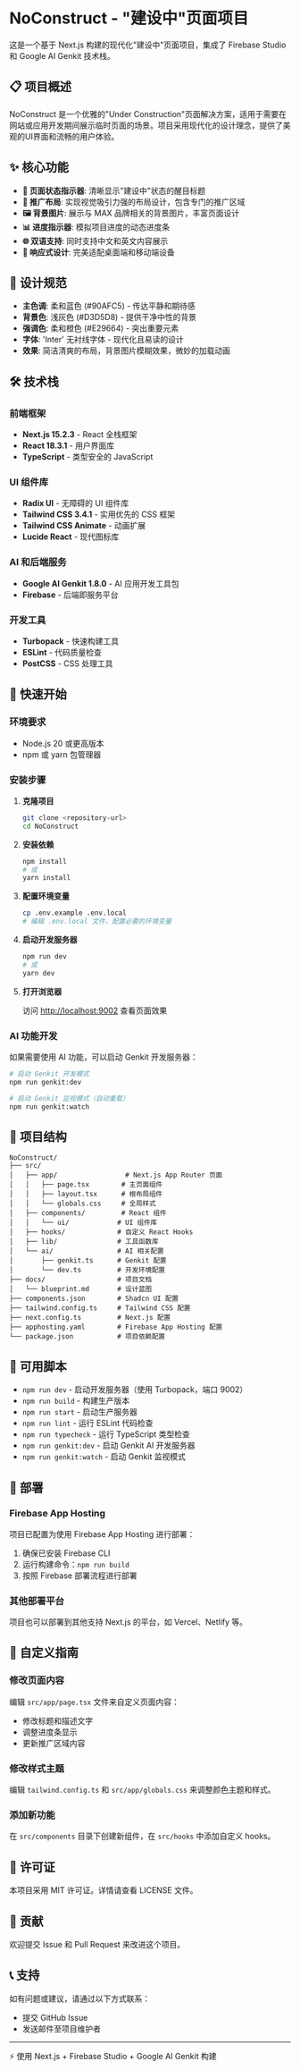 # NoConstruct - "建设中"页面项目

这是一个基于 Next.js 构建的现代化"建设中"页面项目，集成了 Firebase Studio 和 Google AI Genkit 技术栈。

## 📋 项目概述

NoConstruct 是一个优雅的"Under Construction"页面解决方案，适用于需要在网站或应用开发期间展示临时页面的场景。项目采用现代化的设计理念，提供了美观的UI界面和流畅的用户体验。

## ✨ 核心功能

- **🚧 页面状态指示器**: 清晰显示"建设中"状态的醒目标题
- **🎨 推广布局**: 实现视觉吸引力强的布局设计，包含专门的推广区域
- **🖼️ 背景图片**: 展示与 MAX 品牌相关的背景图片，丰富页面设计
- **📊 进度指示器**: 模拟项目进度的动态进度条
- **🌐 双语支持**: 同时支持中文和英文内容展示
- **📱 响应式设计**: 完美适配桌面端和移动端设备

## 🎨 设计规范

- **主色调**: 柔和蓝色 (#90AFC5) - 传达平静和期待感
- **背景色**: 浅灰色 (#D3D5D8) - 提供干净中性的背景
- **强调色**: 柔和橙色 (#E29664) - 突出重要元素
- **字体**: 'Inter' 无衬线字体 - 现代化且易读的设计
- **效果**: 简洁清爽的布局，背景图片模糊效果，微妙的加载动画

## 🛠️ 技术栈

### 前端框架
- **Next.js 15.2.3** - React 全栈框架
- **React 18.3.1** - 用户界面库
- **TypeScript** - 类型安全的 JavaScript

### UI 组件库
- **Radix UI** - 无障碍的 UI 组件库
- **Tailwind CSS 3.4.1** - 实用优先的 CSS 框架
- **Tailwind CSS Animate** - 动画扩展
- **Lucide React** - 现代图标库

### AI 和后端服务
- **Google AI Genkit 1.8.0** - AI 应用开发工具包
- **Firebase** - 后端即服务平台

### 开发工具
- **Turbopack** - 快速构建工具
- **ESLint** - 代码质量检查
- **PostCSS** - CSS 处理工具

## 🚀 快速开始

### 环境要求

- Node.js 20 或更高版本
- npm 或 yarn 包管理器

### 安装步骤

1. **克隆项目**
   ```bash
   git clone <repository-url>
   cd NoConstruct
   ```

2. **安装依赖**
   ```bash
   npm install
   # 或
   yarn install
   ```

3. **配置环境变量**
   ```bash
   cp .env.example .env.local
   # 编辑 .env.local 文件，配置必要的环境变量
   ```

4. **启动开发服务器**
   ```bash
   npm run dev
   # 或
   yarn dev
   ```

5. **打开浏览器**
   
   访问 [http://localhost:9002](http://localhost:9002) 查看页面效果

### AI 功能开发

如果需要使用 AI 功能，可以启动 Genkit 开发服务器：

```bash
# 启动 Genkit 开发模式
npm run genkit:dev

# 启动 Genkit 监视模式（自动重载）
npm run genkit:watch
```

## 📁 项目结构

```
NoConstruct/
├── src/
│   ├── app/                 # Next.js App Router 页面
│   │   ├── page.tsx        # 主页面组件
│   │   ├── layout.tsx      # 根布局组件
│   │   └── globals.css     # 全局样式
│   ├── components/         # React 组件
│   │   └── ui/            # UI 组件库
│   ├── hooks/             # 自定义 React Hooks
│   ├── lib/               # 工具函数库
│   └── ai/                # AI 相关配置
│       ├── genkit.ts      # Genkit 配置
│       └── dev.ts         # 开发环境配置
├── docs/                  # 项目文档
│   └── blueprint.md       # 设计蓝图
├── components.json        # Shadcn UI 配置
├── tailwind.config.ts     # Tailwind CSS 配置
├── next.config.ts         # Next.js 配置
├── apphosting.yaml        # Firebase App Hosting 配置
└── package.json           # 项目依赖配置
```

## 🔧 可用脚本

- `npm run dev` - 启动开发服务器（使用 Turbopack，端口 9002）
- `npm run build` - 构建生产版本
- `npm run start` - 启动生产服务器
- `npm run lint` - 运行 ESLint 代码检查
- `npm run typecheck` - 运行 TypeScript 类型检查
- `npm run genkit:dev` - 启动 Genkit AI 开发服务器
- `npm run genkit:watch` - 启动 Genkit 监视模式

## 🚀 部署

### Firebase App Hosting

项目已配置为使用 Firebase App Hosting 进行部署：

1. 确保已安装 Firebase CLI
2. 运行构建命令：`npm run build`
3. 按照 Firebase 部署流程进行部署

### 其他部署平台

项目也可以部署到其他支持 Next.js 的平台，如 Vercel、Netlify 等。

## 🎯 自定义指南

### 修改页面内容

编辑 `src/app/page.tsx` 文件来自定义页面内容：
- 修改标题和描述文字
- 调整进度条显示
- 更新推广区域内容

### 修改样式主题

编辑 `tailwind.config.ts` 和 `src/app/globals.css` 来调整颜色主题和样式。

### 添加新功能

在 `src/components` 目录下创建新组件，在 `src/hooks` 中添加自定义 hooks。

## 📄 许可证

本项目采用 MIT 许可证。详情请查看 LICENSE 文件。

## 🤝 贡献

欢迎提交 Issue 和 Pull Request 来改进这个项目。

## 📞 支持

如有问题或建议，请通过以下方式联系：
- 提交 GitHub Issue
- 发送邮件至项目维护者

---

⚡ 使用 Next.js + Firebase Studio + Google AI Genkit 构建
